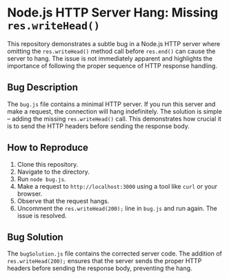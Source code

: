 # Node.js HTTP Server Hang: Missing `res.writeHead()`

This repository demonstrates a subtle bug in a Node.js HTTP server where omitting the `res.writeHead()` method call before `res.end()` can cause the server to hang.  The issue is not immediately apparent and highlights the importance of following the proper sequence of HTTP response handling.

## Bug Description

The `bug.js` file contains a minimal HTTP server.  If you run this server and make a request, the connection will hang indefinitely.  The solution is simple – adding the missing `res.writeHead()` call.  This demonstrates how crucial it is to send the HTTP headers before sending the response body.

## How to Reproduce

1. Clone this repository.
2. Navigate to the directory.
3. Run `node bug.js`.
4. Make a request to `http://localhost:3000` using a tool like `curl` or your browser.
5. Observe that the request hangs.
6. Uncomment the `res.writeHead(200);` line in `bug.js` and run again. The issue is resolved.

## Bug Solution

The `bugSolution.js` file contains the corrected server code.  The addition of `res.writeHead(200);` ensures that the server sends the proper HTTP headers before sending the response body, preventing the hang.